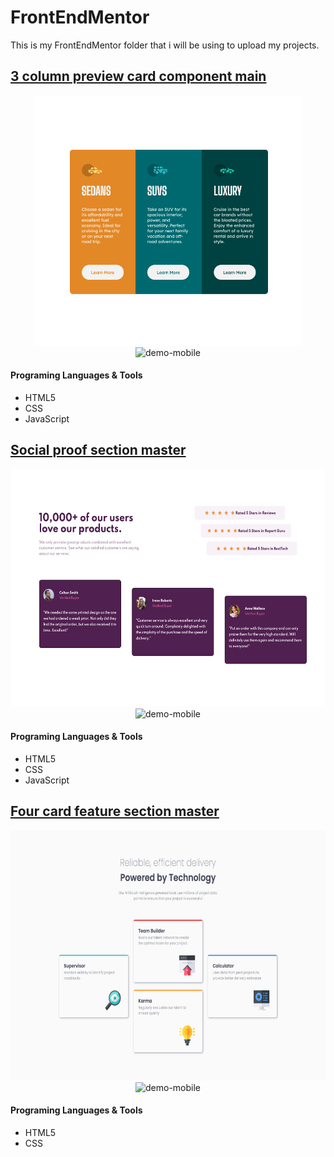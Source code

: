 # FrontEndMentor

This is my FrontEndMentor folder that i will be using to upload my projects.

## [3 column preview card component main](https://github.com/yuridapaz/FrontEndMentor/tree/master/3-column-preview-card-component-main)

<div align="center">
    <img src="https://github.com/yuridapaz/FrontEndMentor/blob/5c790d22199122e21135d5936b4f2cfa25579f76/FrontEndMentor-IMG-PREVIEW/3-column-preview-card-component-main.png" alt="demo-web" height="400">
    <img src="https://github.com/yuridapaz/FrontEndMentor/blob/master/FrontEndMentor-IMG-PREVIEW/3-column-preview-card-component-main-mobile.gif" alt="demo-mobile" height="400">
</div>

#### Programing Languages & Tools

- HTML5
- CSS
- JavaScript

## [Social proof section master](https://github.com/yuridapaz/FrontEndMentor/tree/master/social-proof-section-master)

<div align="center">
    <img src="https://github.com/yuridapaz/FrontEndMentor/blob/master/FrontEndMentor-IMG-PREVIEW/social-proof-section-master-desktop.png" alt="demo-web" height="380">
    <img src="https://github.com/yuridapaz/FrontEndMentor/blob/master/FrontEndMentor-IMG-PREVIEW/social-proof-section-master-mobile.gif" alt="demo-mobile" height="380">
</div>


#### Programing Languages & Tools

- HTML5
- CSS
- JavaScript


## [Four card feature section master](https://github.com/yuridapaz/FrontEndMentor/tree/master/four-card-feature-section-master)

<div align="center">
    <img src="https://github.com/yuridapaz/FrontEndMentor/blob/master/FrontEndMentor-IMG-PREVIEW/four-card-feature-section-master.png" alt="demo-web" height="400">
    <img src="https://github.com/yuridapaz/FrontEndMentor/blob/master/FrontEndMentor-IMG-PREVIEW/four-card-feature-section-master.gif" alt="demo-mobile" height="400">
</div>

#### Programing Languages & Tools

- HTML5
- CSS

